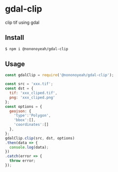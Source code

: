 # gdal-clip
clip tif using gdal

## Install

```sh
$ npm i @nononoyeah/gdal-clip
```  

## Usage  

```js
const gdalClip = require('@nononoyeah/gdal-clip');

const src = 'xxx.tif';
const dst = {
  tif: 'xxx_cliped.tif',
  png: 'xxx_cliped.png'
};
const options = {
  geojson: {
    'type':'Polygon',
    'bbox':[],
    'coordinates':[]
  },
};
gdalClip.clip(src, dst, options)
.then(data => {
  console.log(data);
})
.catch(error => {
  throw error;
});

```  
